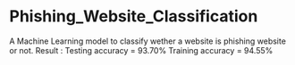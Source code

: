 # Phishing_Website_Classification
A Machine Learning model to classify wether a website is phishing website or not.
Result :
Testing accuracy = 93.70%
Training accuracy = 94.55%
